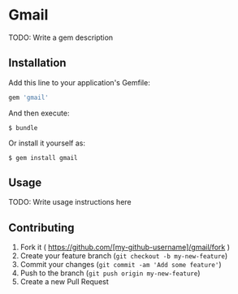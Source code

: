 # Gmail

TODO: Write a gem description

## Installation

Add this line to your application's Gemfile:

```ruby
gem 'gmail'
```

And then execute:

    $ bundle

Or install it yourself as:

    $ gem install gmail

## Usage

TODO: Write usage instructions here

## Contributing

1. Fork it ( https://github.com/[my-github-username]/gmail/fork )
2. Create your feature branch (`git checkout -b my-new-feature`)
3. Commit your changes (`git commit -am 'Add some feature'`)
4. Push to the branch (`git push origin my-new-feature`)
5. Create a new Pull Request
